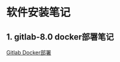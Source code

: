# 软件安装笔记

## 1. gitlab-8.0 docker部署笔记

[Gitlab Docker部署](https://github.com/iqang/notes/blob/main/gitlab%E9%83%A8%E7%BD%B2.md)
